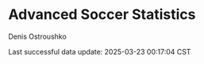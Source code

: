# Advanced Soccer Statistics
Denis Ostroushko

<!-- gfm -->

Last successful data update: 2025-03-23 00:17:04 CST
